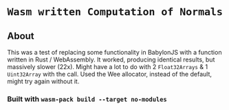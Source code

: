   <h1><code>Wasm written Computation of Normals</code></h1>

## About
This was a test of replacing some functionality in BabylonJS with a function written in Rust / WebAssembly.  It worked, producing identical results, but massively slower (22x).  Might have a lot to do with 2 `Float32Arrays` & 1 `Uint32Array` with the call.  Used the Wee allocator, instead of the default, might try again without it.

### Built with `wasm-pack build --target no-modules`
